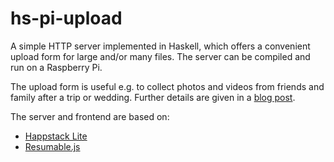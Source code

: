 hs-pi-upload
============

A simple HTTP server implemented in Haskell, which offers a convenient
upload form for large and/or many files. The server can be compiled
and run on a Raspberry Pi.

The upload form is useful e.g. to collect photos and videos from
friends and family after a trip or wedding. Further details are given
in a
[blog post](https://doering.io/posts/2015-10-23-happstack-upload-on-raspberry-pi.html).

The server and frontend are based on:

* [Happstack Lite](http://www.happstack.com/page/view-page-slug/9/happstack-lite)
* [Resumable.js](http://www.resumablejs.com/)
